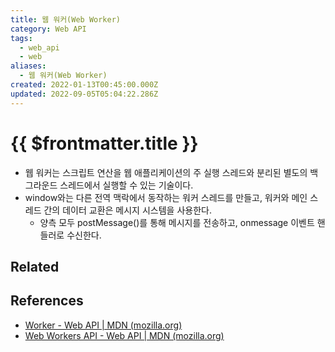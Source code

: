 ```yaml
---
title: 웹 워커(Web Worker)
category: Web API
tags:
  - web_api
  - web
aliases:
  - 웹 워커(Web Worker)
created: 2022-01-13T00:45:00.000Z
updated: 2022-09-05T05:04:22.286Z
---
```


# {{ $frontmatter.title }}

- 웹 워커는 스크립트 연산을 웹 애플리케이션의 주 실행 스레드와 분리된 별도의 백그라운드 스레드에서 실행할 수 있는 기술이다.
- window와는 다른 전역 맥락에서 동작하는 워커 스레드를 만들고, 워커와 메인 스레드 간의 데이터 교환은 메시지 시스템을 사용한다.
  - 양측 모두 postMessage()를 통해 메시지를 전송하고, onmessage 이벤트 핸들러로 수신한다.

## Related

## References

- [Worker - Web API | MDN (mozilla.org)](https://developer.mozilla.org/ko/docs/Web/API/Worker)
- [Web Workers API - Web API | MDN (mozilla.org)](https://developer.mozilla.org/ko/docs/Web/API/Web_Workers_API)
